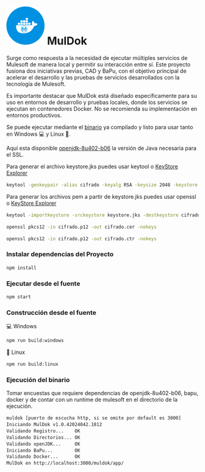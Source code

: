 # <img src="https://github.com/bernardosegura/muldok/blob/master/src/muldok.png" alt="Logo" style="width: 100px; height: 100px;" /> MulDok

Surge como respuesta a la necesidad de ejecutar múltiples servicios de Mulesoft de manera local y permitir su interacción entre sí. Este proyecto fusiona dos iniciativas previas, CAD y BaPu, con el objetivo principal de acelerar el desarrollo y las pruebas de servicios desarrollados con la tecnología de Mulesoft.

Es importante destacar que MulDok está diseñado específicamente para su uso en entornos de desarrollo y pruebas locales, donde los servicios se ejecutan en contenedores Docker. No se recomienda su implementación en entornos productivos.

Se puede ejecutar mediante el [binario](https://github.com/bernardosegura/muldok/tree/master/release) ya compilado y listo para usar tanto en Windows 💻 y Linux 🐧.

Aquí esta disponible [openjdk-8u402-b06](https://drive.google.com/file/d/1seB3rcgejHQz32npzCzJJ2N9QWf_u_ik/view?usp=sharing) la versión de Java necesaria para el SSL.

Para generar el archivo keystore.jks puedes usar keytool o [KeyStore Explorer](https://keystore-explorer.org/)
```bash
keytool -genkeypair -alias cifrado -keyalg RSA -keysize 2048 -keystore keystore.jks
```

Para generar los archivos pem a partir de keystore.jks puedes usar openssl o [KeyStore Explorer](https://keystore-explorer.org/)
```bash
keytool -importkeystore -srckeystore keystore.jks -destkeystore cifrado.p12 -deststoretype PKCS12
```
```bash
openssl pkcs12 -in cifrado.p12 -out cifrado.cer -nokeys
```
```bash
openssl pkcs12 -in cifrado.p12 -out cifrado.ctr -nokeys
```

### Instalar dependencias del Proyecto
```bash
npm install
```
### Ejecutar desde el fuente
```bash
npm start
```
### Construcción desde el fuente
💻 Windows
```bash 
npm run build:windows
```
🐧 Linux
```bash 
npm run build:linux
```
### Ejecución del binario
Tomar encuestas que requiere dependencias de openjdk-8u402-b06, bapu, docker y de contar con un runtime de mulesoft en el directorio de la ejecución.
```bash
muldok [puerto de escucha http, si se omite por default es 3000]
Iniciando MulDok v1.0.42024042.1812
Validando Registro...    OK
Validando Directorios... OK
Validando openJDK...     OK
Iniciando BaPu...        OK
Validando Docker...      OK
MulDok en http://localhost:3000/muldok/app/
```
